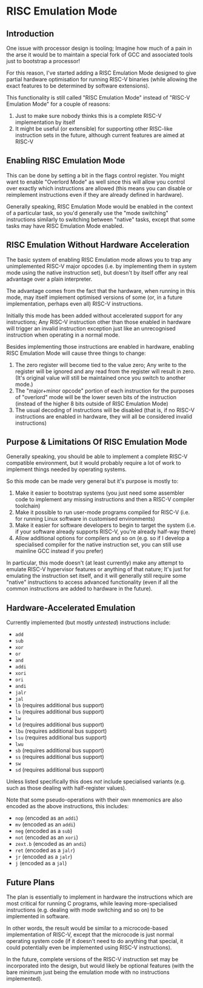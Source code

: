 # RISC Emulation Mode

## Introduction

One issue with processor design is tooling; Imagine how much of a pain in the arse it would be to maintain a special fork of GCC and associated tools just to bootstrap a processor!

For this reason, I've started adding a RISC Emulation Mode designed to give partial hardware optimisation for running RISC-V binaries (while allowing the exact features to be determined by software extensions).

This functionality is still called "RISC Emulation Mode" instead of "RISC-V Emulation Mode" for a couple of reasons:

1. Just to make sure nobody thinks this is a complete RISC-V implementation by itself
2. It might be useful (or extensible) for supporting other RISC-like instruction sets in the future, although current features are aimed at RISC-V

## Enabling RISC Emulation Mode

This can be done by setting a bit in the flags control register. You might want to enable "Overlord Mode" as well since this will allow you control over exactly which instructions are allowed (this means you can disable or reimplement instructions even if they are already defined in hardware).

Generally speaking, RISC Emulation Mode would be enabled in the context of a particular task, so you'd generally use the "mode switching" instructions similarly to switching between "native" tasks, except that some tasks may have RISC Emulation Mode enabled.

## RISC Emulation Without Hardware Acceleration

The basic system of enabling RISC Emulation mode allows you to trap any unimplemented RISC-V major opcodes (i.e. by implementing them in system mode using the native instruction set), but doesn't by itself offer any real advantage over a plain interpreter.

The advantage comes from the fact that the hardware, when running in this mode, may itself implement optimised versions of some (or, in a future implementation, perhaps even all) RISC-V instructions.

Initially this mode has been added without accelerated support for any instructions; Any RISC-V instruction other than those enabled in hardware will trigger an invalid instruction exception just like an unrecognised instruction when operating in a normal mode.

Besides implementing those instructions are enabled in hardware, enabling RISC Emulation Mode will cause three things to change:

1. The zero register will become tied to the value zero; Any write to the register will be ignored and any read from the register will result in zero. (It's original value will still be maintained once you switch to another mode.)
2. The "major+minor opcode" portion of each instruction for the purposes of "overlord" mode will be the lower seven bits of the instruction (instead of the higher 8 bits outside of RISC Emulation Mode)
3. The usual decoding of instructions will be disabled (that is, if no RISC-V instructions are enabled in hardware, they will all be considered invalid instructions)

## Purpose & Limitations Of RISC Emulation Mode

Generally speaking, you should be able to implement a complete RISC-V compatible environment, but it would probably require a lot of work to implement things needed by operating systems.

So this mode can be made very general but it's purpose is mostly to:

1. Make it easier to bootstrap systems (you just need some assembler code to implement any missing instructions and then a RISC-V compiler toolchain)
2. Make it possible to run user-mode programs compiled for RISC-V (i.e. for running Linux software in customised environments)
3. Make it easier for software developers to begin to target the system (i.e. if your software already supports RISC-V, you're already half-way there)
4. Allow additional options for compilers and so on (e.g. so if I develop a specialised compiler for the native instruction set, you can still use mainline GCC instead if you prefer)

In particular, this mode doesn't (at least currently) make any attempt to emulate RISC-V hypervisor features or anything of that nature; It's just for emulating the instruction set itself, and it will generally still require some "native" instructions to access advanced functionality (even if all the common instructions are added to hardware in the future).

## Hardware-Accelerated Emulation

Currently implemented (but mostly *untested*) instructions include:

* `add`
* `sub`
* `xor`
* `or`
* `and`
* `addi`
* `xori`
* `ori`
* `andi`
* `jalr`
* `jal`
* `lb` (requires additional bus support)
* `ls` (requires additional bus support)
* `lw`
* `ld` (requires additional bus support)
* `lbu` (requires additional bus support)
* `lsu` (requires additional bus support)
* `lwu`
* `sb` (requires additional bus support)
* `ss` (requires additional bus support)
* `sw`
* `sd` (requires additional bus support)

Unless listed specifically this does *not* include specialised variants (e.g. such as those dealing with half-register values).

Note that some pseudo-operations with their own mnemonics are also encoded as the above instructions, this includes:

* `nop` (encoded as an `addi`)
* `mv` (encoded as an `addi`)
* `neg` (encoded as a `sub`)
* `not` (encoded as an `xori`)
* `zext.b` (encoded as an `andi`)
* `ret` (encoded as a `jalr`)
* `jr` (encoded as a `jalr`)
* `j` (encoded as a `jal`)

## Future Plans

The plan is essentially to implement in hardware the instructions which are most critical for running C programs, while leaving more-specialised instructions (e.g. dealing with mode switching and so on) to be implemented in software.

In other words, the result would be similar to a microcode-based implementation of RISC-V, except that the microcode is just normal operating system code (if it doesn't need to do anything that special, it could potentially even be implemented using RISC-V instructions).

In the future, complete versions of the RISC-V instruction set may be incorporated into the design, but would likely be optional features (with the bare minimum just being the emulation mode with no instructions implemented).

